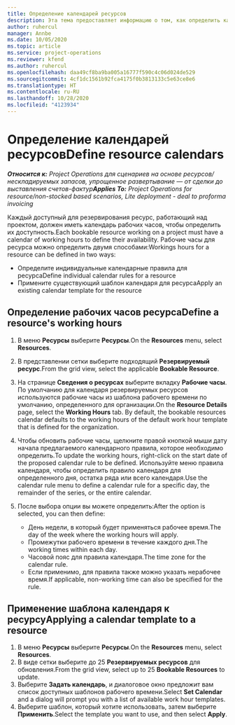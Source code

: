 ```yaml
---
title: Определение календарей ресурсов
description: Эта тема предоставляет информацию о том, как определить календари рабочего времени для ресурсов в Project Operations.
author: ruhercul
manager: Annbe
ms.date: 10/05/2020
ms.topic: article
ms.service: project-operations
ms.reviewer: kfend
ms.author: ruhercul
ms.openlocfilehash: daa49cf8ba9ba005a16777f590c4c06d024de529
ms.sourcegitcommit: 4cf1dc1561b92fca4175f0b3813133c5e63ce8e6
ms.translationtype: HT
ms.contentlocale: ru-RU
ms.lasthandoff: 10/28/2020
ms.locfileid: "4123934"
---
```

# <a name="define-resource-calendars"></a><span data-ttu-id="9b3ef-103">Определение календарей ресурсов</span><span class="sxs-lookup"><span data-stu-id="9b3ef-103">Define resource calendars</span></span>

<span data-ttu-id="9b3ef-104">_**Относится к:** Project Operations для сценариев на основе ресурсов/нескладируемых запасов, упрощенное развертывание — от сделки до выставления счетов-фактур_</span><span class="sxs-lookup"><span data-stu-id="9b3ef-104">_**Applies To:** Project Operations for resource/non-stocked based scenarios, Lite deployment - deal to proforma invoicing_</span></span>

<span data-ttu-id="9b3ef-105">Каждый доступный для резервирования ресурс, работающий над проектом, должен иметь календарь рабочих часов, чтобы определить их доступность.</span><span class="sxs-lookup"><span data-stu-id="9b3ef-105">Each bookable resource working on a project must have a calendar of working hours to define their availability.</span></span> <span data-ttu-id="9b3ef-106">Рабочие часы для ресурса можно определить двумя способами:</span><span class="sxs-lookup"><span data-stu-id="9b3ef-106">Workings hours for a resource can be defined in two ways:</span></span> 

   - <span data-ttu-id="9b3ef-107">Определите индивидуальные календарные правила для ресурса</span><span class="sxs-lookup"><span data-stu-id="9b3ef-107">Define individual calendar rules for a resource</span></span>
   - <span data-ttu-id="9b3ef-108">Примените существующий шаблон календаря для ресурса</span><span class="sxs-lookup"><span data-stu-id="9b3ef-108">Apply an existing calendar template for the resource</span></span>

## <a name="define-a-resources-working-hours"></a><span data-ttu-id="9b3ef-109">Определение рабочих часов ресурса</span><span class="sxs-lookup"><span data-stu-id="9b3ef-109">Define a resource's working hours</span></span>

1. <span data-ttu-id="9b3ef-110">В меню **Ресурсы** выберите **Ресурсы**.</span><span class="sxs-lookup"><span data-stu-id="9b3ef-110">On the **Resources** menu, select **Resources**.</span></span>
2. <span data-ttu-id="9b3ef-111">В представлении сетки выберите подходящий **Резервируемый ресурс**.</span><span class="sxs-lookup"><span data-stu-id="9b3ef-111">From the grid view, select the applicable **Bookable Resource**.</span></span>
3. <span data-ttu-id="9b3ef-112">На странице **Сведения о ресурсах** выберите вкладку **Рабочие часы**. По умолчанию для календаря резервируемых ресурсов используются рабочие часы из шаблона рабочего времени по умолчанию, определенного для организации.</span><span class="sxs-lookup"><span data-stu-id="9b3ef-112">On the **Resource Details** page, select the **Working Hours** tab. By default, the bookable resources calendar defaults to the working hours of the default work hour template that is defined for the organization.</span></span>
4. <span data-ttu-id="9b3ef-113">Чтобы обновить рабочие часы, щелкните правой кнопкой мыши дату начала предлагаемого календарного правила, которое необходимо определить.</span><span class="sxs-lookup"><span data-stu-id="9b3ef-113">To update the working hours, right-click on the start date of the proposed calendar rule to be defined.</span></span> <span data-ttu-id="9b3ef-114">Используйте меню правила календаря, чтобы определить правило календаря для определенного дня, остатка ряда или всего календаря.</span><span class="sxs-lookup"><span data-stu-id="9b3ef-114">Use the calendar rule menu to define a calendar rule for a specific day, the remainder of the series, or the entire calendar.</span></span>
5. <span data-ttu-id="9b3ef-115">После выбора опции вы можете определить:</span><span class="sxs-lookup"><span data-stu-id="9b3ef-115">After the option is selected, you can then define:</span></span>

    - <span data-ttu-id="9b3ef-116">День недели, в который будет применяться рабочее время.</span><span class="sxs-lookup"><span data-stu-id="9b3ef-116">The day of the week where the working hours will apply.</span></span>
    - <span data-ttu-id="9b3ef-117">Промежутки рабочего времени в течение каждого дня.</span><span class="sxs-lookup"><span data-stu-id="9b3ef-117">The working times within each day.</span></span>
    - <span data-ttu-id="9b3ef-118">Часовой пояс для правила календаря.</span><span class="sxs-lookup"><span data-stu-id="9b3ef-118">The time zone for the calendar rule.</span></span>
    - <span data-ttu-id="9b3ef-119">Если применимо, для правила также можно указать нерабочее время.</span><span class="sxs-lookup"><span data-stu-id="9b3ef-119">If applicable, non-working time can also be specified for the rule.</span></span>

## <a name="applying-a-calendar-template-to-a-resource"></a><span data-ttu-id="9b3ef-120">Применение шаблона календаря к ресурсу</span><span class="sxs-lookup"><span data-stu-id="9b3ef-120">Applying a calendar template to a resource</span></span>

1. <span data-ttu-id="9b3ef-121">В меню **Ресурсы** выберите **Ресурсы**.</span><span class="sxs-lookup"><span data-stu-id="9b3ef-121">On the **Resources** menu, select **Resources**.</span></span>
2. <span data-ttu-id="9b3ef-122">В виде сетки выберите до 25 **Резервируемых ресурсов** для обновления.</span><span class="sxs-lookup"><span data-stu-id="9b3ef-122">From the grid view, select up to 25 **Bookable Resources** to update.</span></span>
3. <span data-ttu-id="9b3ef-123">Выберите **Задать календарь**, и диалоговое окно предложит вам список доступных шаблонов рабочего времени.</span><span class="sxs-lookup"><span data-stu-id="9b3ef-123">Select **Set Calendar** and a dialog will prompt you with a list of available work hour templates.</span></span>
4. <span data-ttu-id="9b3ef-124">Выберите шаблон, который хотите использовать, затем выберите **Применить**.</span><span class="sxs-lookup"><span data-stu-id="9b3ef-124">Select the template you want to use, and then select **Apply**.</span></span>
